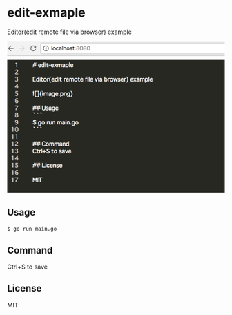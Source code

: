 # edit-exmaple

Editor(edit remote file via browser) example

![](image.png)

## Usage
```
$ go run main.go
```

## Command
Ctrl+S to save

## License

MIT